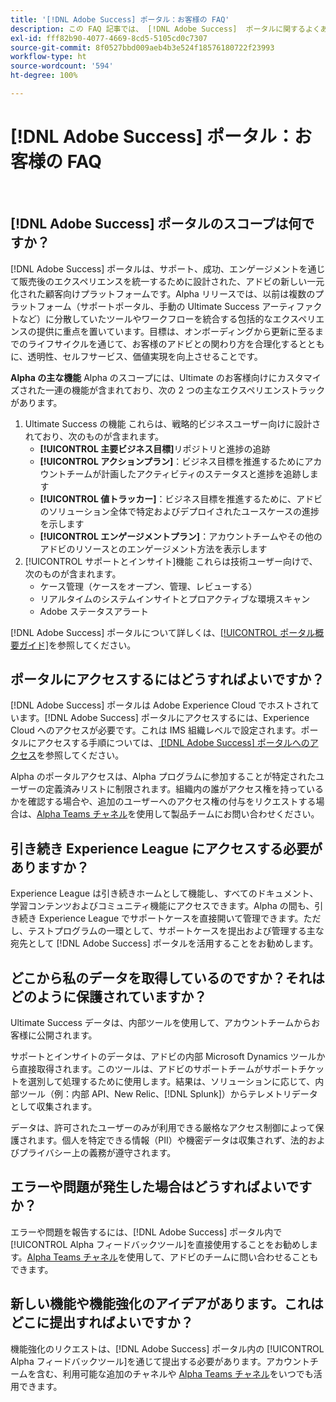 ```yaml
---
title: '[!DNL Adobe Success] ポータル：お客様の FAQ'
description: この FAQ 記事では、 [!DNL Adobe Success]  ポータルに関するよくある質問にお答えします。
exl-id: fff82b90-4077-4669-8cd5-5105cd0c7307
source-git-commit: 8f0527bbd009aeb4b3e524f18576180722f23993
workflow-type: ht
source-wordcount: '594'
ht-degree: 100%

---
```


# [!DNL Adobe Success] ポータル：お客様の FAQ

 
## [!DNL Adobe Success] ポータルのスコープは何ですか？

[!DNL Adobe Success] ポータルは、サポート、成功、エンゲージメントを通じて販売後のエクスペリエンスを統一するために設計された、アドビの新しい一元化された顧客向けプラットフォームです。Alpha リリースでは、以前は複数のプラットフォーム（サポートポータル、手動の Ultimate Success アーティファクトなど）に分散していたツールやワークフローを統合する包括的なエクスペリエンスの提供に重点を置いています。目標は、オンボーディングから更新に至るまでのライフサイクルを通じて、お客様のアドビとの関わり方を合理化するとともに、透明性、セルフサービス、価値実現を向上させることです。

**Alpha の主な機能**
Alpha のスコープには、Ultimate のお客様向けにカスタマイズされた一連の機能が含まれており、次の 2 つの主なエクスペリエンストラックがあります。
1. Ultimate Success の機能
これらは、戦略的ビジネスユーザー向けに設計されており、次のものが含まれます。
   * **[!UICONTROL 主要ビジネス目標]**&#x200B;リポジトリと進捗の追跡
   * **[!UICONTROL アクションプラン]**：ビジネス目標を推進するためにアカウントチームが計画したアクティビティのステータスと進捗を追跡します
   * **[!UICONTROL 値トラッカー]**：ビジネス目標を推進するために、アドビのソリューション全体で特定およびデプロイされたユースケースの進捗を示します
   * **[!UICONTROL エンゲージメントプラン]**：アカウントチームやその他のアドビのリソースとのエンゲージメント方法を表示します
1. [!UICONTROL サポートとインサイト]機能
これらは技術ユーザー向けで、次のものが含まれます。
   * ケース管理（ケースをオープン、管理、レビューする）
   * リアルタイムのシステムインサイトとプロアクティブな環境スキャン
   * Adobe ステータスアラート

[!DNL Adobe Success] ポータルについて詳しくは、[[!UICONTROL ポータル概要ガイド]](/help/adobe-success-portal/adobe-success-portal-introduction.md)を参照してください。

## ポータルにアクセスするにはどうすればよいですか？

[!DNL Adobe Success] ポータルは Adobe Experience Cloud でホストされています。[!DNL Adobe Success] ポータルにアクセスするには、Experience Cloud へのアクセスが必要です。これは IMS 組織レベルで設定されます。ポータルにアクセスする手順については、[ [!DNL Adobe Success]  ポータルへのアクセス](/help/adobe-success-portal/access-to-the-adobe-success-portal.md)を参照してください。

Alpha のポータルアクセスは、Alpha プログラムに参加することが特定されたユーザーの定義済みリストに制限されます。組織内の誰がアクセス権を持っているかを確認する場合や、追加のユーザーへのアクセス権の付与をリクエストする場合は、[Alpha Teams チャネル](https://teams.microsoft.com/l/channel/19:h-GcuAZs9uF05rervqTdx2U27ohYINuRUIfbMte9B-U1@thread.tacv2/General?groupId=02b87789-3475-47e4-94c1-0981f63ae89f&tenantId=fa7b1b5a-7b34-4387-94ae-d2c178decee1)を使用して製品チームにお問い合わせください。

## 引き続き Experience League にアクセスする必要がありますか？

Experience League は引き続きホームとして機能し、すべてのドキュメント、学習コンテンツおよびコミュニティ機能にアクセスできます。Alpha の間も、引き続き Experience League でサポートケースを直接開いて管理できます。ただし、テストプログラムの一環として、サポートケースを提出および管理する主な宛先として [!DNL Adobe Success] ポータルを活用することをお勧めします。

## どこから私のデータを取得しているのですか？それはどのように保護されていますか？

Ultimate Success データは、内部ツールを使用して、アカウントチームからお客様に公開されます。

サポートとインサイトのデータは、アドビの内部 Microsoft Dynamics ツールから直接取得されます。このツールは、アドビのサポートチームがサポートチケットを選別して処理するために使用します。結果は、ソリューションに応じて、内部ツール（例：内部 API、New Relic、[!DNL Splunk]）からテレメトリデータとして収集されます。

データは、許可されたユーザーのみが利用できる厳格なアクセス制御によって保護されます。個人を特定できる情報（PII）や機密データは収集されず、法的およびプライバシー上の義務が遵守されます。

## エラーや問題が発生した場合はどうすればよいですか？

エラーや問題を報告するには、[!DNL Adobe Success] ポータル内で [!UICONTROL Alpha フィードバックツール]を直接使用することをお勧めします。[Alpha Teams チャネル](https://teams.microsoft.com/l/channel/19:h-GcuAZs9uF05rervqTdx2U27ohYINuRUIfbMte9B-U1@thread.tacv2/General?groupId=02b87789-3475-47e4-94c1-0981f63ae89f&tenantId=fa7b1b5a-7b34-4387-94ae-d2c178decee1)を使用して、アドビのチームに問い合わせることもできます。

## 新しい機能や機能強化のアイデアがあります。これはどこに提出すればよいですか？

機能強化のリクエストは、[!DNL Adobe Success] ポータル内の [!UICONTROL Alpha フィードバックツール]を通じて提出する必要があります。アカウントチームを含む、利用可能な追加のチャネルや [Alpha Teams チャネル](https://teams.microsoft.com/l/channel/19:h-GcuAZs9uF05rervqTdx2U27ohYINuRUIfbMte9B-U1@thread.tacv2/General?groupId=02b87789-3475-47e4-94c1-0981f63ae89f&tenantId=fa7b1b5a-7b34-4387-94ae-d2c178decee1)をいつでも活用できます。
